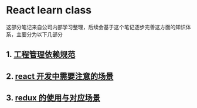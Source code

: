 # React learn class

这部分笔记来自公司内部学习整理，后续会基于这个笔记逐步完善这方面的知识体系，主要分为以下几部分

## 1. [工程管理依赖规范](./%E5%88%9D%E5%A7%8B%E8%A7%84%E8%8C%83%E4%B8%8E%E7%89%88%E6%9C%AC%E7%AE%A1%E7%90%86.md)

## 2. [react 开发中需要注意的场景](./baseReact.md)

## 3. [redux 的使用与对应场景](./baseRedux.md)